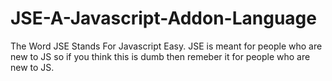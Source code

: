 # JSE-A-Javascript-Addon-Language
The Word JSE Stands For Javascript Easy.
 JSE is meant for people who are new to JS so if you think this is dumb then remeber it for people who are new to JS.

